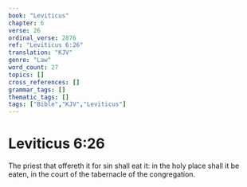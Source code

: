 ```yaml
---
book: "Leviticus"
chapter: 6
verse: 26
ordinal_verse: 2876
ref: "Leviticus 6:26"
translation: "KJV"
genre: "Law"
word_count: 27
topics: []
cross_references: []
grammar_tags: []
thematic_tags: []
tags: ["Bible","KJV","Leviticus"]
---
```


# Leviticus 6:26

The priest that offereth it for sin shall eat it: in the holy place shall it be eaten, in the court of the tabernacle of the congregation.
